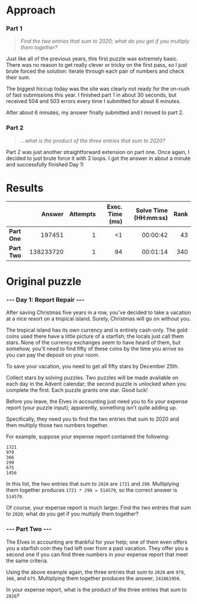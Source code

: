 # Approach
### Part 1
> _Find the two entries that sum to 2020; what do you get if you multiply them together?_

Just like all of the previous years, this first puzzle was extremely basic.
There was no reason to get really clever or tricky on the first pass,
so I just brute forced the solution:
iterate through each pair of numbers and check their sum.

The biggest hiccup today was the site was clearly not ready for the on-rush of fast
submissions this year. I finished part 1 in about 30 seconds, but received 504 and 503
errors every time I submitted for about 6 minutes.

After about 6 minutes, my answer finally submitted and I moved to part 2.

### Part 2
> _...what is the product of the three entries that sum to 2020?_

Part 2 was just another straightforward extension on part one.
Once again, I decided to just brute force it with 3 loops.
I got the answer in about a minute and successfully finished Day 1!

# Results

|    | Answer     | Attempts  | Exec. Time (ms) | Solve Time (HH:mm:ss) | Rank |
| ------ |-----------:| ---------:| -------------------:| ----:| ----:|
| **Part One**  | 197451     | 1  | <1  | 00:00:42  | 43   |
| **Part Two**  | 138233720  | 1  | 94  | 00:01:14  | 340  |

# Original puzzle
### --- Day 1: Report Repair ---

After saving Christmas five years in a row, you've decided to take a vacation at a nice resort on a tropical island.
Surely, Christmas will go on without you.

The tropical island has its own currency and is entirely cash-only. The gold coins used there have a little
picture of a starfish; the locals just call them stars. None of the currency exchanges seem to have heard of them,
but somehow, you'll need to find fifty of these coins by the time you arrive so you can pay the deposit on your room.

To save your vacation, you need to get all fifty stars by December 25th.

Collect stars by solving puzzles. Two puzzles will be made available on each day in the Advent calendar;
the second puzzle is unlocked when you complete the first. Each puzzle grants one star. Good luck!

Before you leave, the Elves in accounting just need you to fix your expense report (your puzzle input);
apparently, something isn't quite adding up.

Specifically, they need you to find the two entries that sum to 2020 and then multiply those two numbers together.

For example, suppose your expense report contained the following:
```
1721
979
366
299
675
1456
```
In this list, the two entries that sum to `2020` are `1721` and `299`. Multiplying them together produces
`1721 * 299 = 514579`, so the correct answer is `514579`.

Of course, your expense report is much larger. Find the two entries that sum to `2020`; what do you get if you
multiply them together?

### --- Part Two ---
The Elves in accounting are thankful for your help; one of them even offers you a starfish coin they had left
over from a past vacation. They offer you a second one if you can find three numbers in your expense report
that meet the same criteria.

Using the above example again, the three entries that sum to `2020` are `979`, `366`, and `675`.
Multiplying them together produces the answer, `241861950`.

In your expense report, what is the product of the three entries that sum to `2020`?
